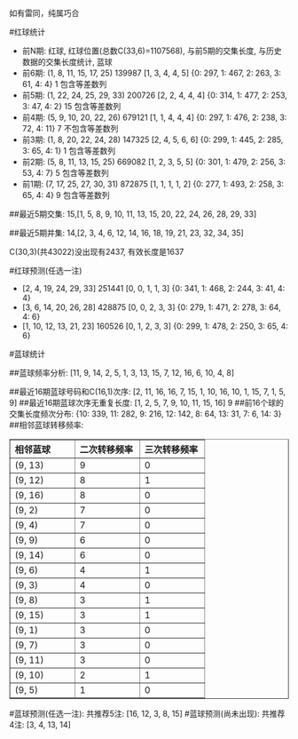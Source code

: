 <!-- 
.. title: 双色球2010119期(2010-10-12)数据分析报告
.. slug: slott-2010119-2010-10-12-report
.. date: 2010-10-13 08:00:00 UTC+08:00
.. tags: Lottery
.. link: 
.. description: 
.. type: text
-->

如有雷同，纯属巧合

<!-- TEASER_END-->

#红球统计

- 前N期: 红球, 红球位置(总数C(33,6)=1107568), 与前5期的交集长度, 与历史数据的交集长度统计, 蓝球
- 前6期: (1, 8, 11, 15, 17, 25) 139987 [1, 3, 4, 4, 5] {0: 297, 1: 467, 2: 263, 3: 61, 4: 4} 1 包含等差数列
- 前5期: (1, 22, 24, 25, 29, 33) 200726 [2, 2, 4, 4, 4] {0: 314, 1: 477, 2: 253, 3: 47, 4: 2} 15 包含等差数列
- 前4期: (5, 9, 10, 20, 22, 26) 679121 [1, 1, 4, 4, 4] {0: 297, 1: 476, 2: 238, 3: 72, 4: 11} 7 不包含等差数列
- 前3期: (1, 8, 20, 22, 24, 28) 147325 [2, 4, 5, 6, 6] {0: 299, 1: 445, 2: 285, 3: 65, 4: 1} 1 包含等差数列
- 前2期: (5, 8, 11, 13, 15, 25) 669082 [1, 2, 3, 5, 5] {0: 301, 1: 479, 2: 256, 3: 53, 4: 7} 5 包含等差数列
- 前1期: (7, 17, 25, 27, 30, 31) 872875 [1, 1, 1, 1, 2] {0: 277, 1: 493, 2: 258, 3: 65, 4: 4} 9 包含等差数列

##最近5期交集:
15,[1, 5, 8, 9, 10, 11, 13, 15, 20, 22, 24, 26, 28, 29, 33]

##最近5期并集:
14,[2, 3, 4, 6, 12, 14, 16, 18, 19, 21, 23, 32, 34, 35]

C(30,3)(共43022)没出现有2437, 
有效长度是1637

#红球预测(任选一注)

- [2, 4, 19, 24, 29, 33] 251441 [0, 0, 1, 1, 3] {0: 341, 1: 468, 2: 244, 3: 41, 4: 4}
- [3, 6, 14, 20, 26, 28] 428875 [0, 0, 2, 3, 3] {0: 279, 1: 471, 2: 278, 3: 64, 4: 6}
- [1, 10, 12, 13, 21, 23] 160526 [0, 1, 2, 3, 3] {0: 299, 1: 478, 2: 250, 3: 65, 4: 6}

#蓝球统计

##蓝球频率分析:
[11, 9, 14, 2, 5, 1, 3, 13, 15, 7, 12, 16, 6, 10, 4, 8]

##最近16期蓝球号码和C(16,1)次序:
[2, 11, 16, 16, 7, 15, 1, 10, 16, 10, 1, 15, 7, 1, 5, 9]
##最近16期蓝球次序无重复长度:
[1, 2, 5, 7, 9, 10, 11, 15, 16] 9
##前16个球的交集长度频次分布:
{10: 339, 11: 282, 9: 216, 12: 142, 8: 64, 13: 31, 7: 6, 14: 3}
##相邻蓝球转移频率:
<table border="1" class="table table-striped dataframe">
  <thead>
    <tr style="text-align: left;">
      <th style="min-width: 100px;">相邻蓝球</th>
      <th style="min-width: 100px;">二次转移频率</th>
      <th style="min-width: 100px;">三次转移频率</th>
    </tr>
  </thead>
  <tbody>
    <tr>
      <td> (9, 13)</td>
      <td> 9</td>
      <td> 0</td>
    </tr>
    <tr>
      <td> (9, 12)</td>
      <td> 8</td>
      <td> 1</td>
    </tr>
    <tr>
      <td> (9, 16)</td>
      <td> 8</td>
      <td> 0</td>
    </tr>
    <tr>
      <td>  (9, 2)</td>
      <td> 7</td>
      <td> 0</td>
    </tr>
    <tr>
      <td>  (9, 4)</td>
      <td> 7</td>
      <td> 0</td>
    </tr>
    <tr>
      <td>  (9, 9)</td>
      <td> 6</td>
      <td> 0</td>
    </tr>
    <tr>
      <td> (9, 14)</td>
      <td> 6</td>
      <td> 0</td>
    </tr>
    <tr>
      <td>  (9, 6)</td>
      <td> 4</td>
      <td> 1</td>
    </tr>
    <tr>
      <td>  (9, 3)</td>
      <td> 4</td>
      <td> 0</td>
    </tr>
    <tr>
      <td>  (9, 8)</td>
      <td> 3</td>
      <td> 1</td>
    </tr>
    <tr>
      <td> (9, 15)</td>
      <td> 3</td>
      <td> 1</td>
    </tr>
    <tr>
      <td>  (9, 1)</td>
      <td> 3</td>
      <td> 0</td>
    </tr>
    <tr>
      <td>  (9, 7)</td>
      <td> 3</td>
      <td> 0</td>
    </tr>
    <tr>
      <td> (9, 11)</td>
      <td> 3</td>
      <td> 0</td>
    </tr>
    <tr>
      <td> (9, 10)</td>
      <td> 2</td>
      <td> 1</td>
    </tr>
    <tr>
      <td>  (9, 5)</td>
      <td> 1</td>
      <td> 0</td>
    </tr>
  </tbody>
</table>
#蓝球预测(任选一注):
共推荐5注: [16, 12, 3, 8, 15]
#蓝球预测(尚未出现):
共推荐4注: [3, 4, 13, 14]

